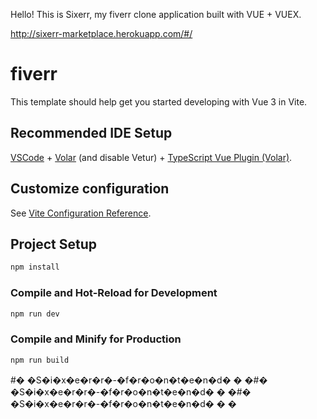 Hello!
This is Sixerr, my fiverr clone application built with VUE + VUEX.

http://sixerr-marketplace.herokuapp.com/#/

# fiverr

This template should help get you started developing with Vue 3 in Vite.

## Recommended IDE Setup

[VSCode](https://code.visualstudio.com/) + [Volar](https://marketplace.visualstudio.com/items?itemName=Vue.volar) (and disable Vetur) + [TypeScript Vue Plugin (Volar)](https://marketplace.visualstudio.com/items?itemName=Vue.vscode-typescript-vue-plugin).

## Customize configuration

See [Vite Configuration Reference](https://vitejs.dev/config/).

## Project Setup

```sh
npm install
```

### Compile and Hot-Reload for Development

```sh
npm run dev
```

### Compile and Minify for Production

```sh
npm run build
```
#� �S�i�x�e�r�r�-�f�r�o�n�t�e�n�d�
�
�#� �S�i�x�e�r�r�-�f�r�o�n�t�e�n�d�
�
�#� �S�i�x�e�r�r�-�f�r�o�n�t�e�n�d�
�
�
